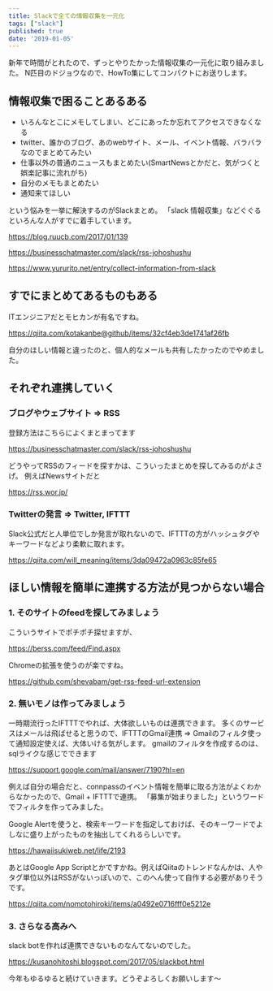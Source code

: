```yaml
---
title: Slackで全ての情報収集を一元化
tags: ["slack"]
published: true
date: '2019-01-05'
---
```


新年で時間がとれたので、ずっとやりたかった情報収集の一元化に取り組みました。
N匹目のドジョウなので、HowTo集にしてコンパクトにお送りします。

## 情報収集で困ることあるある

* いろんなとこにメモしてしまい、どこにあったか忘れてアクセスできなくなる
* twitter、誰かのブログ、あのwebサイト、メール、イベント情報、バラバラなのでまとめてみたい
* 仕事以外の普通のニュースもまとめたい(SmartNewsとかだと、気がつくと娯楽記事に流れがち)
* 自分のメモもまとめたい
* 通知来てほしい

という悩みを一挙に解決するのがSlackまとめ。
「slack 情報収集」などぐぐるといろんな人がすでに着手しています。

https://blog.ruucb.com/2017/01/139

https://businesschatmaster.com/slack/rss-johoshushu

https://www.yururito.net/entry/collect-information-from-slack

## すでにまとめてあるものもある

ITエンジニアだとモヒカンが有名ですね。

https://qiita.com/kotakanbe@github/items/32cf4eb3de1741af26fb

自分のほしい情報と違ったのと、個人的なメールも共有したかったのでやめました。

## それぞれ連携していく

### ブログやウェブサイト => RSS

登録方法はこちらによくまとまってます

https://businesschatmaster.com/slack/rss-johoshushu

どうやってRSSのフィードを探すかは、こういったまとめを探してみるのがよさげ。
例えばNewsサイトだと

https://rss.wor.jp/

### Twitterの発言 => Twitter, IFTTT

Slack公式だと人単位でしか発言が取れないので、IFTTTの方がハッシュタグやキーワードなどより柔軟に取れます。

https://qiita.com/will_meaning/items/3da09472a0963c85fe65

## ほしい情報を簡単に連携する方法が見つからない場合

### 1\. そのサイトのfeedを探してみましょう

こういうサイトでポチポチ探せますが、

https://berss.com/feed/Find.aspx

Chromeの拡張を使うのが楽ですね。

https://github.com/shevabam/get-rss-feed-url-extension

### 2\. 無いモノは作ってみましょう

一時期流行ったIFTTTでやれば、大体欲しいものは連携できます。
多くのサービスはメールは飛ばせると思うので、IFTTTのGmail連携 => Gmailのフィルタ使って通知設定使えば、大体いける気がします。
gmailのフィルタを作成するのは、sqlライクな感じでできます

https://support.google.com/mail/answer/7190?hl=en

例えば自分の場合だと、connpassのイベント情報を簡単に取る方法がよくわからなかったので、Gmail + IFTTTで連携。
「募集が始まりました」というワードでフィルタを作ってみました。

Google Alertを使うと、検索キーワードを指定しておけば、そのキーワードでよしなに盛り上がったものを抽出してくれるらしいです。

https://hawaiisukiweb.net/life/2193

あとはGoogle App Scriptとかですかね。例えばQiitaのトレンドなんかは、人やタグ単位以外はRSSがないっぽいので、このへん使って自作する必要がありそうです。

https://qiita.com/nomotohiroki/items/a0492e0716fff0e5212e

### 3\. さらなる高みへ

slack botを作れば連携できないものなんてないのでした。

https://kusanohitoshi.blogspot.com/2017/05/slackbot.html

今年もゆるゆると続けていきます。どうぞよろしくお願いします〜